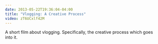 ```yaml
---
date: 2013-05-22T19:36:04-04:00
title: "Vlogging: A Creative Process"
video: zT6UCxlf42M
---
```


A short film about vlogging. Specifically, the creative process which goes into
it.
